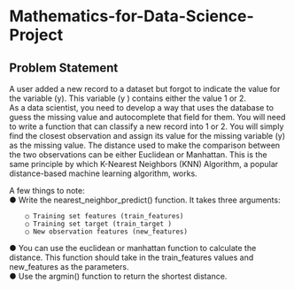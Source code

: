 # Mathematics-for-Data-Science-Project

## Problem Statement<br />
A user added a new record to a dataset but forgot to indicate the value for the variable (y). This
variable (y ) contains either the value 1 or 2.<br />
As a data scientist, you need to develop a way that uses the database to guess the missing value
and autocomplete that field for them. You will need to write a function that can classify a new record
into 1 or 2. You will simply find the closest observation and assign its value for the missing variable
(y) as the missing value. The distance used to make the comparison between the two observations
can be either Euclidean or Manhattan. This is the same principle by which K-Nearest Neighbors
(KNN) Algorithm, a popular distance-based machine learning algorithm, works.<br />

A few things to note:<br />
● Write the nearest_neighbor_predict() function. It takes three arguments:

        ○ Training set features (train_features)
        ○ Training set target (train_target )
        ○ New observation features (new_features)
● You can use the euclidean or manhattan function to calculate the distance. This function
should take in the train_features values and new_features as the parameters.<br />
● Use the argmin() function to return the shortest distance.<br />

